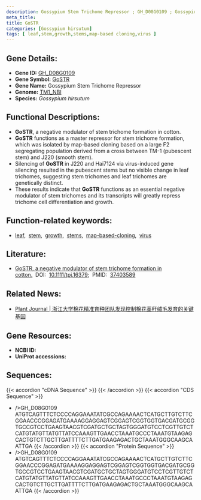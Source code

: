 ```yaml
---
description: Gossypium Stem Trichome Repressor ; GH_D08G0109 ; Gossypium hirsutum
meta_title:
title: GoSTR
categories: [Gossypium hirsutum]
tags: [ leaf,stem,growth,stems,map-based cloning,virus ]
---
```


## Gene Details:
- **Gene ID:**	[GH_D08G0109](https://yanglab.hzau.edu.cn/cott/PublicFun/total_jump.1?target=genomics/gene_index&gene_id=GH_D08G0109)
- **Gene Symbol:** <u>GoSTR</u>
- **Gene Name:** Gossypium Stem Trichome Repressor
- **Genome:** [TM1_NBI](https://yanglab.hzau.edu.cn/CottonMD/download.1)
- **Species:** *Gossypium hirsutum*

## Functional Descriptions:
   - **GoSTR**, a negative modulator of stem trichome formation in cotton.
   - **GoSTR** functions as a master repressor for stem trichome formation, which was isolated by map-based cloning based on a large F2 segregating population derived from a cross between TM-1 (pubescent stem) and J220 (smooth stem).
   - Silencing of **GoSTR** in J220 and Hai7124 via virus-induced gene silencing resulted in the pubescent stems but no visible change in leaf trichomes, suggesting stem trichomes and leaf trichomes are genetically distinct.
   - These results indicate that **GoSTR** functions as an essential negative modulator of stem trichomes and its transcripts will greatly repress trichome cell differentiation and growth.

## Function-related keywords:
   - [leaf](/tags/leaf/),&nbsp;&nbsp;[stem](/tags/stem/),&nbsp;&nbsp;[growth](/tags/growth/),&nbsp;&nbsp;[stems](/tags/stems/),&nbsp;&nbsp;[map-based-cloning](/tags/map-based-cloning/),&nbsp;&nbsp;[virus](/tags/virus/)

## Literature:
   - [GoSTR, a negative modulator of stem trichome formation in cotton.]( https://onlinelibrary.wiley.com/doi/10.1111/tpj.16379)&nbsp;&nbsp;DOI:&nbsp;&nbsp;[10.1111/tpj.16379](https://onlinelibrary.wiley.com/doi/10.1111/tpj.16379);&nbsp;&nbsp;PMID:&nbsp;&nbsp;[37403589](https://pubmed.ncbi.nlm.nih.gov/37403589/)

## Related News:
   - [Plant Journal | 浙江大学棉花精准育种团队发现控制棉花茎秆绒毛发育的关键基因](https://mp.weixin.qq.com/s/80F-V2DiPWLufF5F0USiwg)

## Gene Resources:
- **NCBI ID:**  [](https://www.ncbi.nlm.nih.gov/gene/?term=)
- **UniProt accessions:** [](https://www.uniprot.org/uniprotkb//entry)



## Sequences:
{{< accordion "cDNA Sequence" >}}
{{< /accordion >}}
{{< accordion "CDS Sequence" >}}
- />GH_D08G0109<br>
ATGTCAGTTTCTCCCCAGGAAATATCGCCAGAAAACTCATGCTTGTCTTCGGAACCCGGAGATGAAAAGGAGGAGTCGGAGTCGGTGGTGACGATGCGGTGCCGTCCTGAAGTAACGTCGATGCTGCTAGTGGGATGTCCTCGTTGTCTCATGTATGTTATGTTATCCAAAGTTGAACCTAAATGCCCTAAATGTAAGAGCACTGTCTTGCTTGATTTTCTTGATGAAGAGACTGCTAAATGGGCAAGCAATTGA
{{< /accordion >}}
{{< accordion "Protein Sequence" >}}
- />GH_D08G0109<br>
ATGTCAGTTTCTCCCCAGGAAATATCGCCAGAAAACTCATGCTTGTCTTCGGAACCCGGAGATGAAAAGGAGGAGTCGGAGTCGGTGGTGACGATGCGGTGCCGTCCTGAAGTAACGTCGATGCTGCTAGTGGGATGTCCTCGTTGTCTCATGTATGTTATGTTATCCAAAGTTGAACCTAAATGCCCTAAATGTAAGAGCACTGTCTTGCTTGATTTTCTTGATGAAGAGACTGCTAAATGGGCAAGCAATTGA
{{< /accordion >}}
